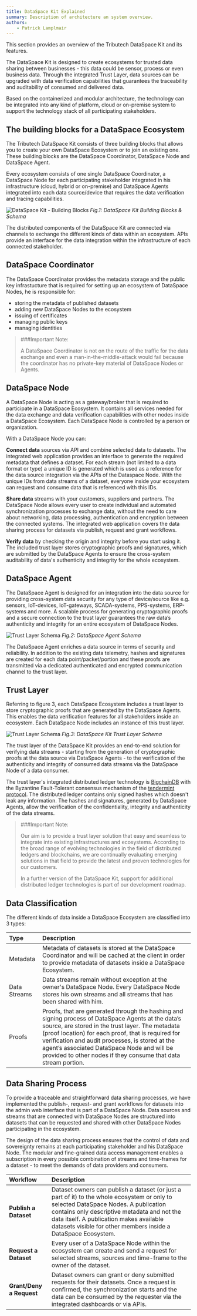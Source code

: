 ```yaml
---
title: DataSpace Kit Explained
summary: Description of architecture an system overview.
authors:
    - Patrick Lamplmair
---
```


This section provides an overview of the Tributech DataSpace Kit and its features.

The DataSpace Kit is designed to create ecosystems for trusted data sharing between businesses - this data could be sensor, process or even business data. Through the integrated Trust Layer, data sources can be upgraded with data verification capabilities that guarantees the traceability and auditability of consumed and delivered data.

Based on the containerized and modular architecture, the technology can be integrated into any kind of platform, cloud or on-premise system to support the technology stack of all participating stakeholders.

## The building blocks for a DataSpace Ecosystem

The Tributech DataSpace Kit consists of three building blocks that allows you to create your own DataSpace Ecosystem or to join an existing one. These building blocks are the DataSpace Coordinator, DataSpace Node and DataSpace Agent.

Every ecosystem consists of one single DataSpace Coordinator, a DataSpace Node for each participating stakeholder integrated in his infrastructure (cloud, hybrid or on-premise) and DataSpace Agents integrated into  each data source/device that requires the data verification and tracing capabilities.

![DataSpace Kit - Building Blocks](img/dataspace-kit-schema.png)
*Fig.1: DataSpace Kit Building Blocks & Schema*

The distributed components of the DataSpace Kit are connected via channels to exchange the different kinds of data within an ecosystem. APIs provide an interface for the data integration within the infrastructure of each connected stakeholder.

## DataSpace Coordinator

The DataSpace Coordinator provides the metadata storage and the public key infrastucture that is required for setting up an ecosystem of DataSpace Nodes, he is responsible for:

- storing the metadata of published datasets
- adding new DataSpace Nodes to the ecosystem
- issuing of certificates
- managing public keys
- managing identities

>###Important Note:
>
>A DataSpace Coordinator is not on the route of the traffic for the data exchange and even a man-in-the-middle-attack would fail because the coordinator has no private-key material of DataSpace Nodes or Agents.

## DataSpace Node

A DataSpace Node is acting as a gateway/broker that is required to participate in a DataSpace Ecosystem. It contains all services needed for the data exchange and data verification capabilities with other nodes inside a DataSpace Ecosystem. Each DataSpace Node is controlled by a person or organization.

With a DataSpace Node you can:

**Connect data** sources via API and combine selected data to datasets. The integrated web application provides an interface to generate the required metadata that defines a dataset. For each stream (not limited to a data format or type) a unique ID is generated which is used as a reference for the data source integration via the APIs of the Dataspace Node. With the unique IDs from data streams of a dataset, everyone inside your ecosystem can request and consume data that is referenced with this IDs.

**Share data** streams with your customers, suppliers and partners. The DataSpace Node allows every user to create individual and automated synchronization processes to exchange data, without the need to care about networking, data processing, authentication and encryption between the connected systems. The integrated web application covers the data sharing process for datasets via publish, request and grant workflows.

**Verify data** by checking the origin and integrity before you start using it. The included trust layer stores cryptographic proofs and signatures, which are submitted by the DataSpace Agents to ensure the cross-system auditability of data's authenticity and integrity for the whole ecosystem.

## DataSpace Agent

The DataSpace Agent is designed for an integration into the data source for providing cross-system data security for any type of device/source like e.g. sensors, IoT-devices, IoT-gateways, SCADA-systems, PPS-systems, ERP-systems and more. A scalable process for generating cryptographic proofs and a secure connection to the trust layer guarantees the raw data’s authenticity and integrity for an entire ecosystem of DataSpace Nodes.

![Trust Layer Schema](img/dataspace-agent-schema.png)
*Fig.2: DataSpace Agent Schema*

The DataSpace Agent enriches a data source in terms of security and reliability. In addition to the existing data telemetry, hashes and signatures are created for each data point/packet/portion and these proofs are transmitted via a dedicated authenticated and encrypted communication channel to the trust layer.

## Trust Layer

Referring to figure 3, each DataSpace Ecosystem includes a trust layer to store cryptographic proofs that are generated by the DataSpace Agents. This enables the data verification features for all stakeholders inside an ecosystem. Each DataSpace Node includes an instance of this trust layer.

![Trust Layer Schema](img/trust-layer-schema.png)
*Fig.3: DataSpace Kit Trust Layer Schema*

The trust layer of the DataSpace Kit provides an end-to-end solution for verifying data streams - starting from the generation of cryptographic proofs at the data source via DataSpace Agents - to the verification of the authenticity and integrity of consumed data streams via the DataSpace Node of a data consumer.

The trust layer's integrated distributed ledger technology is <a href="https://www.bigchaindb.com/" target="_blank">BigchainDB</a> with the Byzantine Fault-Tolerant consensus mechanism of the <a href="https://tendermint.com/" target="_blank">tendermint protocol</a>. The distributed ledger contains only signed hashes which doesn't leak any information. The hashes and signatures, generated by DataSpace Agents, allow the verification of the confidentiality, integrity and authenticity of the data streams.

>###Important Note:
>
>Our aim is to provide a trust layer solution that easy and seamless to integrate into existing infrastructures and ecosystems. According to the broad range of evolving technologies in the field of distributed ledgers and blockchains, we are continually evaluating emerging solutions in that field to provide the latest and proven technologies for our customers.
>
>In a further version of the DataSpace Kit, support for additional distributed ledger technologies is part of our development roadmap.

## Data Classification

The different kinds of data inside a DataSpace Ecosystem are classified into 3 types:

| Type          | Description |
| :---          |    :----    |
| Metadata      | Metadata of datasets is stored at the DataSpace Coordinator and will be cached at the client in order to provide metadata of datasets inside a DataSpace Ecosystem. |
| Data Streams   | Data streams remain without exception at the owner's DataSpace Node. Every DataSpace Node stores his own streams and all streams that has been shared with him.|
| Proofs        | Proofs, that are generated through the hashing and signing process of DataSpace Agents at the data’s source, are stored in the trust layer. The metadata (proof location) for each proof, that is required for verification and audit processes, is stored at the agent’s associated DataSpace Node and will be provided to other nodes if they consume that data stream portion. |

## Data Sharing Process

To provide a traceable and straightforward data sharing processes, we have implemented the publish-, request- and grant workflows for datasets into the admin web interface that is part of a DataSpace Node. Data sources and streams that are connected with DataSpace Nodes are structured into datasets that can be requested and shared with other DataSpace Nodes participating in the ecosystem.

The design of the data sharing process ensures that the control of data and sovereignty remains at each participating stakeholder and his DataSpace Node. The modular and fine-grained data access management enables a subscription in every possible combination of streams and time-frames for a dataset - to meet the demands of data providers and consumers.

| Workflow          | Description |
| :---          |    :----    |
| **Publish a Dataset**   | Dataset owners can publish a dataset (or just a part of it) to the whole ecosystem or only to selected DataSpace Nodes. A publication contains only descriptive metadata and not the data itself. A publication makes available datasets visible for other members inside a DataSpace Ecosystem. |
| **Request a Dataset**   | Every user of a DataSpace Node  within the ecosystem can create and send a request for selected streams, sources and time-frame to the owner of the dataset. |
| **Grant/Deny a Request**     |  Dataset owners can grant or deny submitted requests for their datasets. Once a request is confirmed, the synchronization starts and the data can be consumed by the requester via the integrated dashboards or via APIs. |
